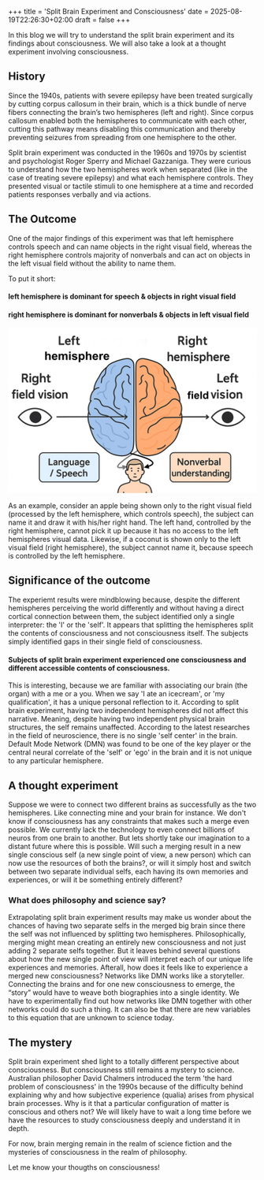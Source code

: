 +++
title = 'Split Brain Experiment and Consciousness'
date = 2025-08-19T22:26:30+02:00
draft = false
+++

In this blog we will try to understand the split brain experiment and its findings about consciousness. We will also take a look at a thought experiment involving consciousness. 

## History
Since the 1940s, patients with severe epilepsy have been treated surgically by cutting corpus callosum in their brain, which is a thick bundle of nerve fibers connecting the brain’s two hemispheres (left and right). Since corpus callosum enabled both the hemispheres to communicate with each other, cutting this pathway means disabling this communication and thereby preventing seizures from spreading from one hemisphere to the other. 

Split brain experiment was conducted in the 1960s and 1970s by scientist and psychologist Roger Sperry and Michael Gazzaniga. They were curious to understand how the two hemispheres work when separated (like in the case of treating severe epilepsy) and what each hemisphere controls. They presented visual or tactile stimuli to one hemisphere at a time and recorded patients responses verbally and via actions. 

## The Outcome
One of the major findings of this experiment was that left hemisphere controls speech and can name objects in the right visual field, whereas the right hemisphere controls majority of nonverbals and can act on objects in the left visual field without the ability to name them. 

To put it short:
#### left hemisphere is dominant for speech & objects in right visual field
####  right hemisphere is dominant for nonverbals & objects in left visual field

![alt](splitbrain_1.jpg)

As an example, consider an apple being shown only to the right visual field (processed by the left hemisphere, which controls speech), the subject can name it and draw it with his/her right hand. The left hand, controlled by the right hemisphere, cannot pick it up because it has no access to the left hemispheres visual data. Likewise, if a coconut is shown only to the left visual field (right hemisphere), the subject cannot name it, because speech is controlled by the left hemisphere.

## Significance of the outcome
The experiemt results were mindblowing because, despite the different hemispheres perceiving the world differently and without having a direct cortical connection between them, the subject identified only a single interpreter: the 'I' or the 'self'. It appears that splitting the hemispheres split the contents of consciousness and not consciousness itself. The subjects simply identified gaps in their single field of consciousness. 

#### Subjects of split brain experiment experienced one consciousness and different accessible contents of consciousness.

This is interesting, because we are familiar with associating our brain (the organ) with a me or a you. When we say 'I ate an icecream', or 'my qualification', it has a unique personal reflection to it. According to split brain experiment, having two independent hemispheres did not affect this narrative. Meaning, despite having two independent physical brain structures, the self remains unaffected. According to the latest researches in the field of neuroscience, there is no single 'self center' in the brain. Default Mode Network (DMN) was found to be one of the key player or the central neural correlate of the 'self' or 'ego' in the brain and it is not unique to any particular hemisphere. 

## A thought experiment
Suppose we were to connect two different brains as successfully as the two hemispheres. Like connecting mine and your brain for instance. We don't know if consciousness has any constraints that makes such a merge even possible. We currently lack the technology to even connect billions of neuros from one brain to another. But lets shortly take our imagination to a distant future where this is possible. Will such a merging result in a new single conscious self (a new single point of view, a new person) which can now use the resources of both the brains?, or will it simply host and switch between two separate individual selfs, each having its own memories and experiences, or will it be something entirely different?

### What does philosophy and science say?
Extrapolating split brain experiment results may make us wonder about the chances of having two separate selfs in the merged big brain since there the self was not influenced by splitting two hemispheres. Philosophically, merging might mean creating an entirely new consciousness and not just adding 2 separate selfs together. But it leaves behind several questions about how the new single point of view will interpret each of our unique life experiences and memories. Afterall, how does it feels like to experience a merged new consciousness? Networks like DMN works like a storyteller. Connecting the brains and for one new consciousness to emerge, the “story” would have to weave both biographies into a single identity. We have to experimentally find out how networks like DMN together with other networks could do such a thing. It can also be that there are new variables to this equation that are unknown to science today.

## The mystery
Split brain experiment shed light to a totally different perspective about consciousness. But consciousness still remains a mystery to science. Australian philosopher David Chalmers introduced the term 'the hard problem of consciousness' in the 1990s because of the difficulty behind explaining why and how subjective experience (qualia) arises from physical brain processes. Why is it that a particular configuration of matter is conscious and others not? We will likely have to wait a long time before we have the resources to study consciousness deeply and understand it in depth. 

For now, brain merging remain in the realm of science fiction and the mysteries of consciousness in the realm of philosophy. 

Let me know your thougths on consciousness!
